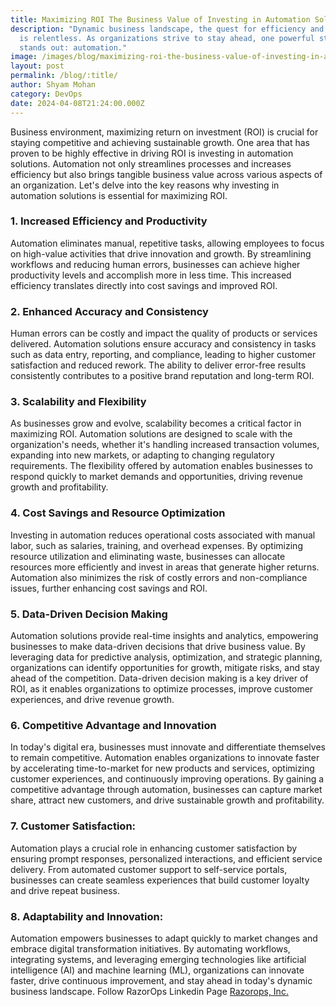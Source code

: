 ```yaml
---
title: Maximizing ROI The Business Value of Investing in Automation Solutions
description: "Dynamic business landscape, the quest for efficiency and agility
  is relentless. As organizations strive to stay ahead, one powerful strategy
  stands out: automation."
image: /images/blog/maximizing-roi-the-business-value-of-investing-in-automation-solutions.webp.gif
layout: post
permalink: /blog/:title/
author: Shyam Mohan
category: DevOps
date: 2024-04-08T21:24:00.000Z
---
```


Business environment, maximizing return on investment (ROI) is crucial for staying competitive and achieving sustainable growth. One area that has proven to be highly effective in driving ROI is investing in automation solutions. Automation not only streamlines processes and increases efficiency but also brings tangible business value across various aspects of an organization. Let's delve into the key reasons why investing in automation solutions is essential for maximizing ROI.

### 1. Increased Efficiency and Productivity

Automation eliminates manual, repetitive tasks, allowing employees to focus on high-value activities that drive innovation and growth. By streamlining workflows and reducing human errors, businesses can achieve higher productivity levels and accomplish more in less time. This increased efficiency translates directly into cost savings and improved ROI.

### 2. Enhanced Accuracy and Consistency

Human errors can be costly and impact the quality of products or services delivered. Automation solutions ensure accuracy and consistency in tasks such as data entry, reporting, and compliance, leading to higher customer satisfaction and reduced rework. The ability to deliver error-free results consistently contributes to a positive brand reputation and long-term ROI.

### 3. Scalability and Flexibility

As businesses grow and evolve, scalability becomes a critical factor in maximizing ROI. Automation solutions are designed to scale with the organization's needs, whether it's handling increased transaction volumes, expanding into new markets, or adapting to changing regulatory requirements. The flexibility offered by automation enables businesses to respond quickly to market demands and opportunities, driving revenue growth and profitability.

### 4. Cost Savings and Resource Optimization

Investing in automation reduces operational costs associated with manual labor, such as salaries, training, and overhead expenses. By optimizing resource utilization and eliminating waste, businesses can allocate resources more efficiently and invest in areas that generate higher returns. Automation also minimizes the risk of costly errors and non-compliance issues, further enhancing cost savings and ROI.

### 5. Data-Driven Decision Making

Automation solutions provide real-time insights and analytics, empowering businesses to make data-driven decisions that drive business value. By leveraging data for predictive analysis, optimization, and strategic planning, organizations can identify opportunities for growth, mitigate risks, and stay ahead of the competition. Data-driven decision making is a key driver of ROI, as it enables organizations to optimize processes, improve customer experiences, and drive revenue growth.

### 6. Competitive Advantage and Innovation

In today's digital era, businesses must innovate and differentiate themselves to remain competitive. Automation enables organizations to innovate faster by accelerating time-to-market for new products and services, optimizing customer experiences, and continuously improving operations. By gaining a competitive advantage through automation, businesses can capture market share, attract new customers, and drive sustainable growth and profitability.

### 7. Customer Satisfaction:

Automation plays a crucial role in enhancing customer satisfaction by ensuring prompt responses, personalized interactions, and efficient service delivery. From automated customer support to self-service portals, businesses can create seamless experiences that build customer loyalty and drive repeat business.

### 8. Adaptability and Innovation:

Automation empowers businesses to adapt quickly to market changes and embrace digital transformation initiatives. By automating workflows, integrating systems, and leveraging emerging technologies like artificial intelligence (AI) and machine learning (ML), organizations can innovate faster, drive continuous improvement, and stay ahead in today's dynamic business landscape. Follow RazorOps Linkedin Page  [Razorops, Inc.](https://www.linkedin.com/company/razorops)
